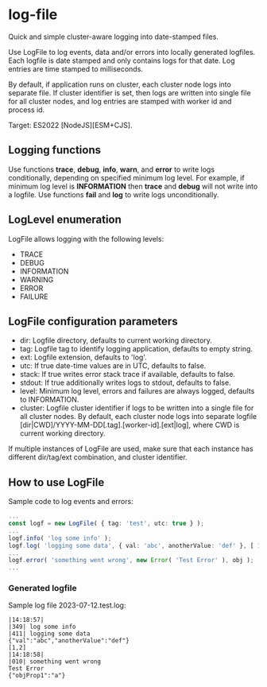 # log-file
Quick and simple cluster-aware logging into date-stamped files.

Use LogFile to log events, data and/or errors into locally generated logfiles.
Each logfile is date stamped and only contains logs for that date. Log entries are time stamped to milliseconds.

By default, if application runs on cluster, each cluster node logs into separate file.
If cluster identifier is set, then logs are written into single file for all cluster nodes,
 and log entries are stamped with worker id and process id.

Target: ES2022 [NodeJS][ESM+CJS].


## Logging functions
Use functions **trace**, **debug**, **info**, **warn**, and **error** to write logs conditionally, depending on specified minimum log level.
For example, if minimum log level is **INFORMATION** then **trace** and **debug** will not write into a logfile.
Use functions **fail** and **log** to write logs unconditionally.


## LogLevel enumeration
LogFile allows logging with the following levels:
* TRACE
* DEBUG
* INFORMATION
* WARNING
* ERROR
* FAILURE


## LogFile configuration parameters
* dir: Logfile directory, defaults to current working directory.
* tag: Logfile tag to identify logging application, defaults to empty string.
* ext: Logfile extension, defaults to 'log'.
* utc: If true date-time values are in UTC, defaults to false.
* stack: If true writes error stack trace if available, defaults to false.
* stdout: If true additionally writes logs to stdout, defaults to false.
* level: Minimum log level, errors and failures are always logged, defaults to INFORMATION.
* cluster: Logfile cluster identifier if logs to be written into a single file for all cluster nodes.
By default, each cluster node logs into separate logfile [dir|CWD]/YYYY-MM-DD[.tag].[worker-id].[ext|log],
 where CWD is current working directory.

If multiple instances of LogFile are used, make sure that each instance has different dir/tag/ext combination, and cluster identifier.


## How to use LogFile
Sample code to log events and errors:

```ts
...
const logf = new LogFile( { tag: 'test', utc: true } );
...
logf.info( 'log some info' );
logf.log( 'logging some data', { val: 'abc', anotherValue: 'def' }, [ 1, 2 ] );
...
logf.error( 'something went wrong', new Error( 'Test Error' ), obj );
...
```

### Generated logfile
Sample log file 2023-07-12.test.log:

```
|14:18:57|
|349| log some info
|411| logging some data
{"val":"abc","anotherValue":"def"}
[1,2]
|14:18:58|
|010| something went wrong
Test Error
{"objProp1":"a"}
```
